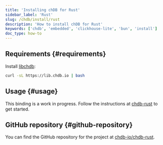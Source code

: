```yaml
---
title: 'Installing chDB for Rust'
sidebar_label: 'Rust'
slug: /chdb/install/rust
description: 'How to install chDB for Rust'
keywords: ['chdb', 'embedded', 'clickhouse-lite', 'bun', 'install']
doc_type: how-to
---
```


## Requirements {#requirements}

Install [libchdb](https://github.com/chdb-io/chdb):

```bash
curl -sL https://lib.chdb.io | bash
```

## Usage {#usage}

This binding is a work in progress. Follow the instructions at [chdb-rust](https://github.com/chdb-io/chdb-rust) to get started.

## GitHub repository {#github-repository}

You can find the GitHub repository for the project at [chdb-io/chdb-rust](https://github.com/chdb-io/chdb-rust).
